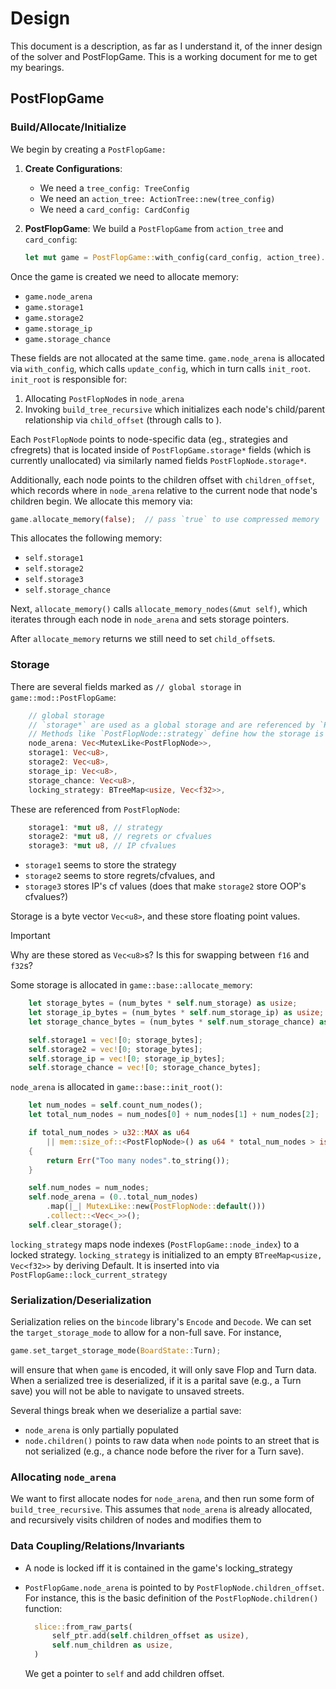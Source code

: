 # Design

This document is a description, as far as I understand it, of the inner design
of the solver and PostFlopGame. This is a working document for me to get my
bearings.

## PostFlopGame

### Build/Allocate/Initialize

We begin by creating a `PostFlopGame:`

1. **Create Configurations**:
   + We need a `tree_config: TreeConfig`
   + We need an `action_tree: ActionTree::new(tree_config)`
   + We need a `card_config: CardConfig`
2. **PostFlopGame**: We build a `PostFlopGame` from `action_tree` and `card_config`:

   ```rust
   let mut game = PostFlopGame::with_config(card_config, action_tree).unwrap();
   ```

Once the game is created we need to allocate memory:

+ `game.node_arena`
+ `game.storage1`
+ `game.storage2`
+ `game.storage_ip`
+ `game.storage_chance`

These fields are not allocated at the same time. `game.node_arena` is allocated
via `with_config`, which calls `update_config`, which in turn calls `init_root`.
`init_root` is responsible for:

1. Allocating `PostFlopNode`s in `node_arena`
2. Invoking `build_tree_recursive` which initializes each node's child/parent
   relationship via `child_offset` (through calls to ).

Each `PostFlopNode` points to node-specific data (eg., strategies and cfregrets)
that is located inside of `PostFlopGame.storage*` fields (which is currently
unallocated) via similarly named fields `PostFlopNode.storage*`.

Additionally, each node points to the children offset with `children_offset`,
which records where in `node_arena` relative to the current node that node's
children begin. We allocate this memory via:

```rust
game.allocate_memory(false);  // pass `true` to use compressed memory
```

This allocates the following memory:

+ `self.storage1`
+ `self.storage2`
+ `self.storage3`
+ `self.storage_chance`

Next, `allocate_memory()` calls `allocate_memory_nodes(&mut self)`, which
iterates through each node in `node_arena` and sets storage pointers.

After `allocate_memory` returns we still need to set `child_offset`s.

### Storage

There are several fields marked as `// global storage` in `game::mod::PostFlopGame`:

```rust
    // global storage
    // `storage*` are used as a global storage and are referenced by `PostFlopNode::storage*`.
    // Methods like `PostFlopNode::strategy` define how the storage is used.
    node_arena: Vec<MutexLike<PostFlopNode>>,
    storage1: Vec<u8>,
    storage2: Vec<u8>,
    storage_ip: Vec<u8>,
    storage_chance: Vec<u8>,
    locking_strategy: BTreeMap<usize, Vec<f32>>,
```

These are referenced from `PostFlopNode`:

```rust
    storage1: *mut u8, // strategy
    storage2: *mut u8, // regrets or cfvalues
    storage3: *mut u8, // IP cfvalues
```

- `storage1` seems to store the strategy
- `storage2` seems to store regrets/cfvalues, and
- `storage3` stores IP's cf values (does that make `storage2` store OOP's cfvalues?)

Storage is a byte vector `Vec<u8>`, and these store floating point values.

> [!IMPORTANT]
> Why are these stored as `Vec<u8>`s? Is this for swapping between
> `f16` and `f32`s?

Some storage is allocated in `game::base::allocate_memory`:

```rust
    let storage_bytes = (num_bytes * self.num_storage) as usize;
    let storage_ip_bytes = (num_bytes * self.num_storage_ip) as usize;
    let storage_chance_bytes = (num_bytes * self.num_storage_chance) as usize;

    self.storage1 = vec![0; storage_bytes];
    self.storage2 = vec![0; storage_bytes];
    self.storage_ip = vec![0; storage_ip_bytes];
    self.storage_chance = vec![0; storage_chance_bytes];
```

`node_arena` is allocated in `game::base::init_root()`:

```rust
    let num_nodes = self.count_num_nodes();
    let total_num_nodes = num_nodes[0] + num_nodes[1] + num_nodes[2];

    if total_num_nodes > u32::MAX as u64
        || mem::size_of::<PostFlopNode>() as u64 * total_num_nodes > isize::MAX as u64
    {
        return Err("Too many nodes".to_string());
    }

    self.num_nodes = num_nodes;
    self.node_arena = (0..total_num_nodes)
        .map(|_| MutexLike::new(PostFlopNode::default()))
        .collect::<Vec<_>>();
    self.clear_storage();
```

`locking_strategy` maps node indexes (`PostFlopGame::node_index`) to a locked
strategy.  `locking_strategy` is initialized to an empty `BTreeMap<usize,
Vec<f32>>` by deriving Default. It is inserted into via
`PostFlopGame::lock_current_strategy`

### Serialization/Deserialization

Serialization relies on the `bincode` library's `Encode` and `Decode`. We can set
the `target_storage_mode` to allow for a non-full save. For instance,

```rust
game.set_target_storage_mode(BoardState::Turn);
```

will ensure that when `game` is encoded, it will only save Flop and Turn data.
When a serialized tree is deserialized, if it is a parital save (e.g., a Turn
save) you will not be able to navigate to unsaved streets.

Several things break when we deserialize a partial save:
- `node_arena` is only partially populated
- `node.children()` points to raw data when `node` points to an street that is
  not serialized (e.g., a chance node before the river for a Turn save).

### Allocating `node_arena`

We want to first allocate nodes for `node_arena`, and then run some form of
`build_tree_recursive`. This assumes that `node_arena` is already allocated, and
recursively visits children of nodes and modifies them to 


### Data Coupling/Relations/Invariants

- A node is locked iff it is contained in the game's locking_strategy
- `PostFlopGame.node_arena` is pointed to by `PostFlopNode.children_offset`. For
  instance, this is the basic definition of the `PostFlopNode.children()`
  function:

  ```rust
    slice::from_raw_parts(
        self_ptr.add(self.children_offset as usize),
        self.num_children as usize,
    )
  ```

  We get a pointer to `self` and add children offset.